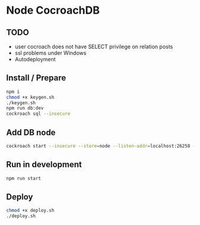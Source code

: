 # Node CocroachDB

## TODO

* user cocroach does not have SELECT privilege on relation posts
* ssl problems under Windows
* Autodeployment

## Install / Prepare

```bash
npm i
chmod +x keygen.sh
./keygen.sh
npm run db:dev
cockroach sql --insecure
```

## Add DB node

```bash
cockroach start --insecure --store=node --listen-addr=localhost:26258 --http-addr=localhost:8081 --join=localhost:26257
```

## Run in development

```bash
npm run start
```

## Deploy

```bash
chmod +x deploy.sh
./deploy.sh
```
